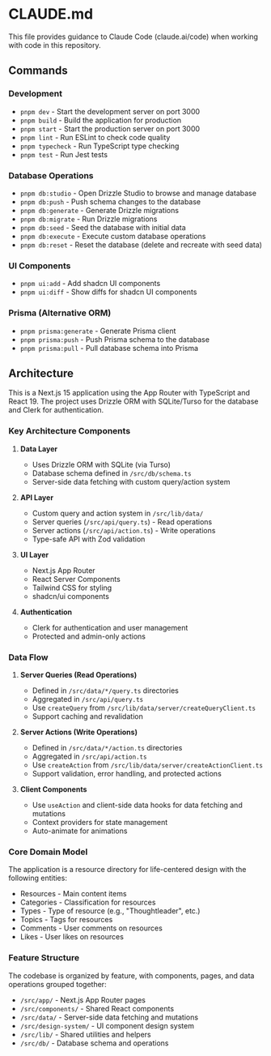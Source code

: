 # CLAUDE.md

This file provides guidance to Claude Code (claude.ai/code) when working with code in this repository.

## Commands

### Development
- `pnpm dev` - Start the development server on port 3000
- `pnpm build` - Build the application for production
- `pnpm start` - Start the production server on port 3000
- `pnpm lint` - Run ESLint to check code quality
- `pnpm typecheck` - Run TypeScript type checking
- `pnpm test` - Run Jest tests

### Database Operations
- `pnpm db:studio` - Open Drizzle Studio to browse and manage database
- `pnpm db:push` - Push schema changes to the database
- `pnpm db:generate` - Generate Drizzle migrations
- `pnpm db:migrate` - Run Drizzle migrations
- `pnpm db:seed` - Seed the database with initial data
- `pnpm db:execute` - Execute custom database operations
- `pnpm db:reset` - Reset the database (delete and recreate with seed data)

### UI Components
- `pnpm ui:add` - Add shadcn UI components
- `pnpm ui:diff` - Show diffs for shadcn UI components

### Prisma (Alternative ORM)
- `pnpm prisma:generate` - Generate Prisma client
- `pnpm prisma:push` - Push Prisma schema to the database
- `pnpm prisma:pull` - Pull database schema into Prisma

## Architecture

This is a Next.js 15 application using the App Router with TypeScript and React 19. The project uses Drizzle ORM with SQLite/Turso for the database and Clerk for authentication.

### Key Architecture Components

1. **Data Layer**
   - Uses Drizzle ORM with SQLite (via Turso)
   - Database schema defined in `/src/db/schema.ts`
   - Server-side data fetching with custom query/action system

2. **API Layer**
   - Custom query and action system in `/src/lib/data/`
   - Server queries (`/src/api/query.ts`) - Read operations
   - Server actions (`/src/api/action.ts`) - Write operations
   - Type-safe API with Zod validation

3. **UI Layer**
   - Next.js App Router
   - React Server Components
   - Tailwind CSS for styling
   - shadcn/ui components

4. **Authentication**
   - Clerk for authentication and user management
   - Protected and admin-only actions

### Data Flow

1. **Server Queries (Read Operations)**
   - Defined in `/src/data/*/query.ts` directories
   - Aggregated in `/src/api/query.ts`
   - Use `createQuery` from `/src/lib/data/server/createQueryClient.ts`
   - Support caching and revalidation

2. **Server Actions (Write Operations)**
   - Defined in `/src/data/*/action.ts` directories
   - Aggregated in `/src/api/action.ts`
   - Use `createAction` from `/src/lib/data/server/createActionClient.ts`
   - Support validation, error handling, and protected actions

3. **Client Components**
   - Use `useAction` and client-side data hooks for data fetching and mutations
   - Context providers for state management
   - Auto-animate for animations

### Core Domain Model

The application is a resource directory for life-centered design with the following entities:
- Resources - Main content items
- Categories - Classification for resources
- Types - Type of resource (e.g., "Thoughtleader", etc.)
- Topics - Tags for resources
- Comments - User comments on resources
- Likes - User likes on resources

### Feature Structure

The codebase is organized by feature, with components, pages, and data operations grouped together:
- `/src/app/` - Next.js App Router pages
- `/src/components/` - Shared React components
- `/src/data/` - Server-side data fetching and mutations
- `/src/design-system/` - UI component design system
- `/src/lib/` - Shared utilities and helpers
- `/src/db/` - Database schema and operations